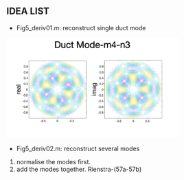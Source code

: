 ## IDEA LIST

- Fig5_deriv01.m: reconstruct single duct mode

<img src="https://github.com/jiaqiwang969/fundamentalsOfDuctAcoustics/blob/main/results/01-modeEx.png" width="400px">


- Fig5_deriv02.m: reconstruct several modes
1. normalise the modes first. 
2. add the modes together. Rienstra-(57a-57b)

